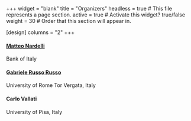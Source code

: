+++
widget = "blank" 
title = "Organizers"
headless = true  # This file represents a page section.
active = true  # Activate this widget? true/false
weight = 30  # Order that this section will appear in.

[design]
columns = "2"
+++

<div class="row">


  <div class="col-lg-4 col-md-4 mb-4">
    <div class="card experience course shadow-sm rounded-0 border-0">
      <div class="card-body">
        <a href="https://www.matteonardelli.it/" target="_blank" rel="noopener">
          <h4 class="card-title exp-title text-muted my-0">Matteo Nardelli</h4>
          </a>
        <div class="card-subtitle my-0 article-metadata">
            Bank of Italy
<span class="middot-divider"></span>
</div> </div> </div>
  </div>

  <div class="col-lg-4 col-md-4 mb-4">
    <div class="card experience course shadow-sm rounded-0 border-0">
      <div class="card-body">
        <a href="https://grussorusso.github.io" target="_blank" rel="noopener">
          <h4 class="card-title exp-title text-muted my-0">Gabriele Russo Russo</h4>
          </a>
        <div class="card-subtitle my-0 article-metadata">
            University of Rome Tor Vergata, Italy
<span class="middot-divider"></span>
</div> </div> </div>
  </div>

  <div class="col-lg-4 col-md-4 mb-4">
    <div class="card experience course shadow-sm rounded-0 border-0">
      <div class="card-body">
          <h4 class="card-title exp-title text-muted my-0">Carlo Vallati</h4>
        <div class="card-subtitle my-0 article-metadata">
            University of Pisa, Italy
<span class="middot-divider"></span>
</div> </div> </div>
  </div>

</div>
